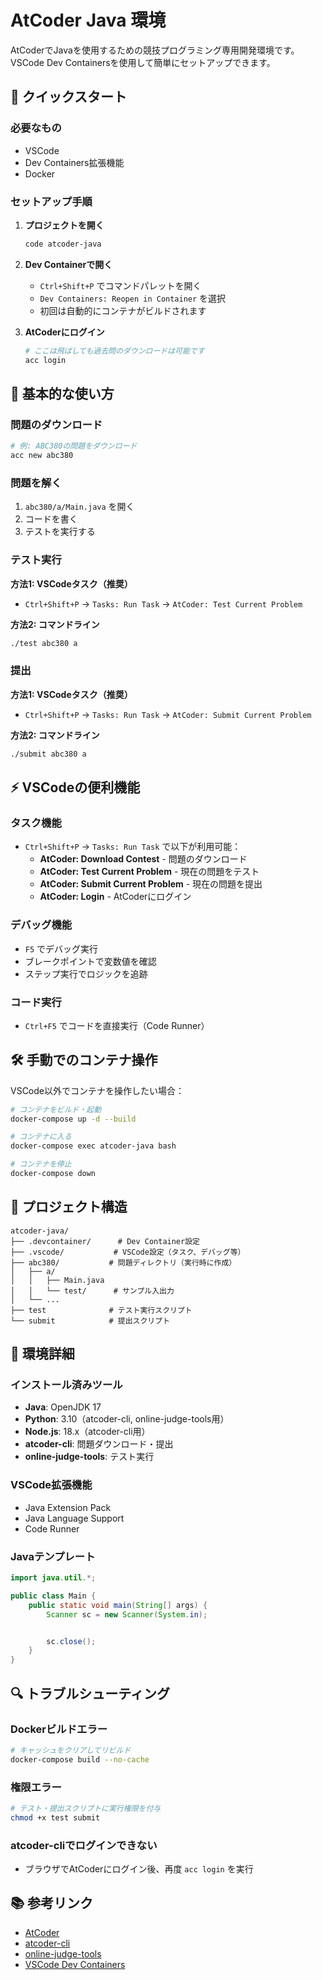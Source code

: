 # AtCoder Java 環境

AtCoderでJavaを使用するための競技プログラミング専用開発環境です。VSCode Dev Containersを使用して簡単にセットアップできます。

## 🚀 クイックスタート

### 必要なもの
- VSCode
- Dev Containers拡張機能
- Docker

### セットアップ手順

1. **プロジェクトを開く**
   ```bash
   code atcoder-java
   ```

2. **Dev Containerで開く**
   - `Ctrl+Shift+P` でコマンドパレットを開く
   - `Dev Containers: Reopen in Container` を選択
   - 初回は自動的にコンテナがビルドされます

3. **AtCoderにログイン**
   ```bash
   # ここは飛ばしても過去問のダウンロードは可能です
   acc login
   ```

## 📝 基本的な使い方

### 問題のダウンロード

```bash
# 例: ABC380の問題をダウンロード
acc new abc380
```

### 問題を解く

1. `abc380/a/Main.java` を開く
2. コードを書く
3. テストを実行する

### テスト実行

**方法1: VSCodeタスク（推奨）**
- `Ctrl+Shift+P` → `Tasks: Run Task` → `AtCoder: Test Current Problem`

**方法2: コマンドライン**
```bash
./test abc380 a
```

### 提出

**方法1: VSCodeタスク（推奨）**
- `Ctrl+Shift+P` → `Tasks: Run Task` → `AtCoder: Submit Current Problem`

**方法2: コマンドライン**
```bash
./submit abc380 a
```

## ⚡ VSCodeの便利機能

### タスク機能
- `Ctrl+Shift+P` → `Tasks: Run Task` で以下が利用可能：
  - **AtCoder: Download Contest** - 問題のダウンロード
  - **AtCoder: Test Current Problem** - 現在の問題をテスト
  - **AtCoder: Submit Current Problem** - 現在の問題を提出
  - **AtCoder: Login** - AtCoderにログイン

### デバッグ機能
- `F5` でデバッグ実行
- ブレークポイントで変数値を確認
- ステップ実行でロジックを追跡

### コード実行
- `Ctrl+F5` でコードを直接実行（Code Runner）

## 🛠️ 手動でのコンテナ操作

VSCode以外でコンテナを操作したい場合：

```bash
# コンテナをビルド・起動
docker-compose up -d --build

# コンテナに入る
docker-compose exec atcoder-java bash

# コンテナを停止
docker-compose down
```

## 📁 プロジェクト構造

```
atcoder-java/
├── .devcontainer/      # Dev Container設定
├── .vscode/           # VSCode設定（タスク、デバッグ等）
├── abc380/           # 問題ディレクトリ（実行時に作成）
│   ├── a/
│   │   ├── Main.java
│   │   └── test/      # サンプル入出力
│   └── ...
├── test              # テスト実行スクリプト
└── submit            # 提出スクリプト
```

## 🔧 環境詳細

### インストール済みツール
- **Java**: OpenJDK 17
- **Python**: 3.10（atcoder-cli, online-judge-tools用）
- **Node.js**: 18.x（atcoder-cli用）
- **atcoder-cli**: 問題ダウンロード・提出
- **online-judge-tools**: テスト実行

### VSCode拡張機能
- Java Extension Pack
- Java Language Support
- Code Runner

### Javaテンプレート

```java
import java.util.*;

public class Main {
    public static void main(String[] args) {
        Scanner sc = new Scanner(System.in);


        sc.close();
    }
}
```

## 🔍 トラブルシューティング

### Dockerビルドエラー
```bash
# キャッシュをクリアしてリビルド
docker-compose build --no-cache
```

### 権限エラー
```bash
# テスト・提出スクリプトに実行権限を付与
chmod +x test submit
```

### atcoder-cliでログインできない
- ブラウザでAtCoderにログイン後、再度 `acc login` を実行

## 📚 参考リンク

- [AtCoder](https://atcoder.jp/)
- [atcoder-cli](https://github.com/Tatamo/atcoder-cli)
- [online-judge-tools](https://github.com/online-judge-tools/oj)
- [VSCode Dev Containers](https://code.visualstudio.com/docs/remote/containers)
